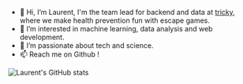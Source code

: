 - 👋 Hi, I’m Laurent, I'm the team lead for backend and data at [tricky](https://tricky.fr), where we make health prevention fun with escape games. 
- 👀 I’m interested in machine learning, data analysis and web development. 
- 💞️ I’m passionate about tech and science.
- 📫 Reach me on Github ! 


![Laurent's GitHub stats](https://github-readme-stats.vercel.app/api?username=lolrenx&theme=synthwave&show_icons=true)
